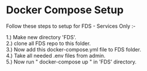 # Docker Compose Setup 
Follow these steps to setup for FDS - Services Only :- 

1.) Make new directory 'FDS'. </br>
2.) clone all FDS repo to this folder.</br>
3.) Now add this docker-compose.yml file to FDS folder.</br>
4.) Take all needed .env files from admin. </br>
5.) Now run " docker-compose up " in 'FDS' directory.</br>
